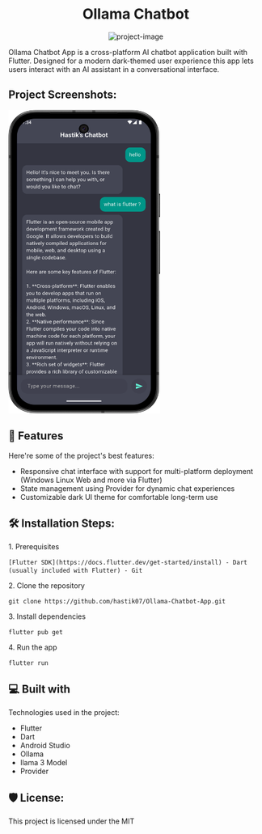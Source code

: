 <h1 align="center" id="title">Ollama Chatbot</h1>

<p align="center"><img src="https://socialify.git.ci/hastik07/Ollama-Chatbot-App/image?custom_language=Flutter&font=JetBrains+Mono&language=1&logo=https%3A%2F%2Follama.com%2Fpublic%2Fassets%2Fc889cc0d-cb83-4c46-a98e-0d0e273151b9%2F42f6b28d-9117-48cd-ac0d-44baaf5c178e.png&name=1&owner=1&theme=Light" alt="project-image"></p>

<p id="description">Ollama Chatbot App is a cross-platform AI chatbot application built with Flutter. Designed for a modern dark-themed user experience this app lets users interact with an AI assistant in a conversational interface.</p>

<h2>Project Screenshots:</h2>

<img src="https://github.com/hastik07/Ollama-Chatbot-App/blob/main/assets/screenshot/1.png" alt="project-screenshot" width="300" height="600/">

  
  
<h2>🧐 Features</h2>

Here're some of the project's best features:

*   Responsive chat interface with support for multi-platform deployment (Windows Linux Web and more via Flutter)
*   State management using Provider for dynamic chat experiences
*   Customizable dark UI theme for comfortable long-term use

<h2>🛠️ Installation Steps:</h2>

<p>1. Prerequisites</p>

```
[Flutter SDK](https://docs.flutter.dev/get-started/install) - Dart (usually included with Flutter) - Git
```

<p>2. Clone the repository</p>

```
git clone https://github.com/hastik07/Ollama-Chatbot-App.git
```

<p>3. Install dependencies</p>

```
flutter pub get
```

<p>4. Run the app</p>

```
flutter run
```

  
  
<h2>💻 Built with</h2>

Technologies used in the project:

*   Flutter
*   Dart
*   Android Studio
*   Ollama
*   llama 3 Model
*   Provider

<h2>🛡️ License:</h2>

This project is licensed under the MIT
